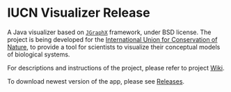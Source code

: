 # IUCN Visualizer Release

A Java visualizer based on [`JGraphX`](https://github.com/jgraph/jgraphx) framework, under BSD license. The project is being developed for the [International Union for Conservation of Nature](https://www.iucn.org), to provide a tool for scientists to visualize their conceptual models of biological systems.

For descriptions and instructions of the project, please refer to project [Wiki](https://github.com/tzm41/IUCNRelease/wiki).

To download newest version of the app, please see [Releases](https://github.com/tzm41/IUCNRelease/releases).
